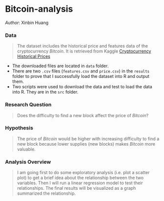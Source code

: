 # Bitcoin-analysis

_Author_: Xinbin Huang

### Data

> The dataset includes the historical price and features data of the cryptocurrency _Bitcoin_. It is retrieved from Kaggle [Cryptocurrency Historical Prices](https://www.kaggle.com/sudalairajkumar/cryptocurrencypricehistory)

- The downloaded files are located in `data` folder.
- There are two `.csv` files (`features.csv` and `price.csv`) in the `results` folder to prove that I successfully load the dataset into R and output them.
- Two scripts were used to download the data and test to load the data into R. They are in the `src` folder.

### Research Question

> Does the difficulty to find a new block affect the price of _Bitcoin_?

### Hypothesis 

> The price of _Bitcoin_ would be higher with increasing difficulty to find a new block because lower supplies (new blocks) makes _Bitcoin_ more valuable.

### Analysis Overview 

> I am going first to do some exploratory analysis (i.e. plot a scatter plot) to get a brief idea about the relationship between the two variables. Then I will run a linear regression model to test their relationships. The final results will be visualized as a graph summarized the relationship.
